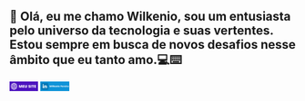 ## 👋 Olá, eu me chamo Wilkenio, sou um entusiasta pelo universo da tecnologia e suas vertentes. Estou sempre em busca de novos desafios nesse âmbito que eu tanto amo.💻⌨️

<a href="https://wilkenio.github.io/meusite/" ><img width="10%" src="MEU SITE.png"></a>
<a href="https://wilkenio.github.io/meusite/" ><img width="10%" src="MEU SITE (1).png"></a>
